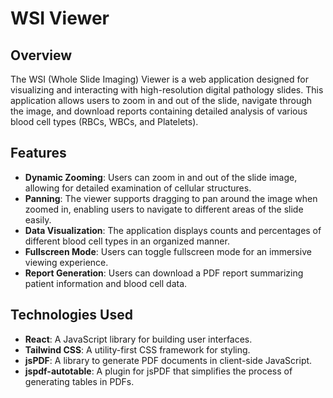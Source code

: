 # WSI Viewer

## Overview

The WSI (Whole Slide Imaging) Viewer is a web application designed for visualizing and interacting with high-resolution digital pathology slides. This application allows users to zoom in and out of the slide, navigate through the image, and download reports containing detailed analysis of various blood cell types (RBCs, WBCs, and Platelets).

## Features

- **Dynamic Zooming**: Users can zoom in and out of the slide image, allowing for detailed examination of cellular structures.
- **Panning**: The viewer supports dragging to pan around the image when zoomed in, enabling users to navigate to different areas of the slide easily.
- **Data Visualization**: The application displays counts and percentages of different blood cell types in an organized manner.
- **Fullscreen Mode**: Users can toggle fullscreen mode for an immersive viewing experience.
- **Report Generation**: Users can download a PDF report summarizing patient information and blood cell data.

## Technologies Used

- **React**: A JavaScript library for building user interfaces.
- **Tailwind CSS**: A utility-first CSS framework for styling.
- **jsPDF**: A library to generate PDF documents in client-side JavaScript.
- **jspdf-autotable**: A plugin for jsPDF that simplifies the process of generating tables in PDFs.
